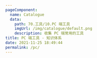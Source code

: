 ```yaml
---
pageComponent: 
  name: Catalogue
  data: 
    path: 70.工具/10.PC 端工具
    imgUrl: /img/catalogue/default.png
    description: 收集 PC 端常用的工具
title: PC 端工具 - 知识体系
date: 2021-11-25 18:49:44
permalink: /pc/
---
```


